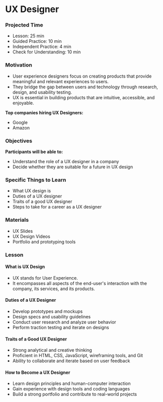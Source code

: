 # UX Designer

### Projected Time

- Lesson: 25 min
- Guided Practice: 10 min
- Independent Practice: 4 min
- Check for Understanding: 10 min

### Motivation

- User experience designers focus on creating products that provide meaningful and relevant experiences to users.
- They bridge the gap between users and technology through research, design, and usability testing.
- UX is essential in building products that are intuitive, accessible, and enjoyable.

**Top companies hiring UX Designers:**

- Google
- Amazon

### Objectives

**Participants will be able to:**

- Understand the role of a UX designer in a company
- Decide whether they are suitable for a future in UX design

### Specific Things to Learn

- What UX design is
- Duties of a UX designer
- Traits of a good UX designer
- Steps to take for a career as a UX designer

### Materials

- UX Slides
- UX Design Videos
- Portfolio and prototyping tools

### Lesson

#### What is UX Design

- UX stands for User Experience.
- It encompasses all aspects of the end-user's interaction with the company, its services, and its products.

#### Duties of a UX Designer

- Develop prototypes and mockups
- Design specs and usability guidelines
- Conduct user research and analyze user behavior
- Perform traction testing and iterate on designs

#### Traits of a Good UX Designer

- Strong analytical and creative thinking
- Proficient in HTML, CSS, JavaScript, wireframing tools, and Git
- Ability to collaborate and iterate based on user feedback

#### How to Become a UX Designer

- Learn design principles and human-computer interaction
- Gain experience with design tools and coding languages
- Build a strong portfolio and contribute to real-world projects

